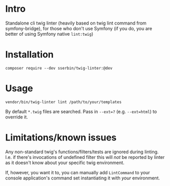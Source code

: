 # Intro
Standalone cli twig linter (heavily based on twig lint command from symfony-bridge), for those who don't use Symfony (if you do, you are better of using Symfony native `lint:twig`)

# Installation
```
composer require --dev sserbin/twig-linter:@dev
```

# Usage
```
vendor/bin/twig-linter lint /path/to/your/templates
```
By default `*.twig` files are searched. Pass in `--ext=?` (e.g. `--ext=html`) to override it.

# Limitations/known issues
Any non-standard twig's functions/filters/tests are ignored during linting. I.e. if there's invocations of undefined filter this will *not* be reported by linter as it doesn't know about your specific twig environment.

If, however, you want it to, you can manually add `LintCommand` to your console application's command set instantiating it with *your* environment.
